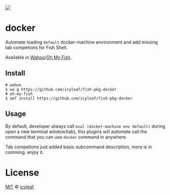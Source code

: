 ![][license-badge]

# docker

Automate loading `default` docker-machine environment and add missing tab competions for Fish Shell.

Available in [Wahoo][Wahoo-link]/[Oh My Fish][omf-link].

## Install

```fish
# wahoo
$ wa g https://github.com/icyleaf/fish-pkg-docker
# oh-my-fish
$ omf install https://github.com/icyleaf/fish-pkg-docker
```

## Usage

By default, developer always call `eval (docker-machine env default)` during open a new terminal window(tab),
this plugins will automate call the command that you can use `docker` command in anywhere.

Tab competions just added basic subcommand description, more is in comming. enjoy it.

# License

[MIT][mit] © [icyleaf][author]


[mit]:            http://opensource.org/licenses/MIT
[author]:         http://github.com/icyleaf

[wahoo-link]:     https://www.github.com/wa/wahoo
[omf-link]:       https://www.github.com/oh-my-fish/oh-my-fish

[license-badge]:  https://img.shields.io/badge/license-MIT-007EC7.svg?style=flat-square